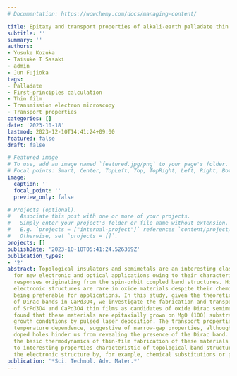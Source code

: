 ```yaml
---
# Documentation: https://wowchemy.com/docs/managing-content/

title: Epitaxy and transport properties of alkali-earth palladate thin films
subtitle: ''
summary: ''
authors:
- Yusuke Kozuka
- Taisuke T Sasaki
- admin
- Jun Fujioka
tags:
- Palladate
- First-principles calculation
- Thin film
- Transmission electron microscopy
- Transport properties
categories: []
date: '2023-10-18'
lastmod: 2023-12-10T14:41:24+09:00
featured: false
draft: false

# Featured image
# To use, add an image named `featured.jpg/png` to your page's folder.
# Focal points: Smart, Center, TopLeft, Top, TopRight, Left, Right, BottomLeft, Bottom, BottomRight.
image:
  caption: ''
  focal_point: ''
  preview_only: false

# Projects (optional).
#   Associate this post with one or more of your projects.
#   Simply enter your project's folder or file name without extension.
#   E.g. `projects = ["internal-project"]` references `content/project/deep-learning/index.md`.
#   Otherwise, set `projects = []`.
projects: []
publishDate: '2023-10-18T05:41:24.526369Z'
publication_types:
- '2'
abstract: Topological insulators and semimetals are an interesting class of materials
  for new electronic and optical applications owing to their characteristic electromagnetic
  responses originating from the spin-orbit coupled band structures. However, topological
  electronic structures are rare in oxide materials despite their chemical stability
  being preferable for applications. In this study, given the theoretical prediction
  of Dirac bands in CaPd3O4, we investigate the fabrication and transport properties
  of SrPd3O4 and CaPd3O4 thin films as candidates of oxide Dirac semimetals. We have
  found that these materials are epitaxially grown on MgO (100) substrate under limited
  growth conditions by pulsed laser deposition. The transport properties show a weak
  temperature dependence, suggestive of narrow-gap properties, although unintentionally
  doped holes hinder us from revealing the presence of the Dirac band. Our study establishes
  the basic thermodynamics of thin-film fabrication of these materials and will lead
  to interesting properties characteristic of topological band structure by modulating
  the electronic structure by, for example, chemical substitutions or pressure.
publication: '*Sci. Technol. Adv. Mater.*'
---
```

